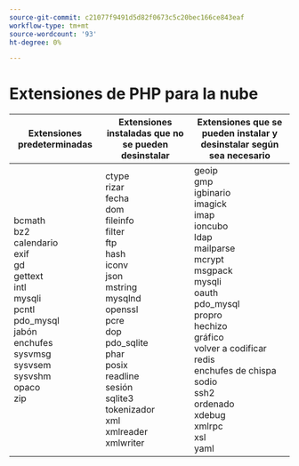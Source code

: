 ```yaml
---
source-git-commit: c21077f9491d5d82f0673c5c20bec166ce843eaf
workflow-type: tm+mt
source-wordcount: '93'
ht-degree: 0%

---
```

# Extensiones de PHP para la nube

<table style="table-layout:auto">
    <thead>
      <tr>
        <th>
            Extensiones predeterminadas
        </th>
        <th>
            Extensiones instaladas que no se pueden desinstalar
        </th>
        <th>
            Extensiones que se pueden instalar y desinstalar según sea necesario
        </th>
      </tr>
    </thead>
    <tbody>
        <tr>
            <td>
                bcmath<br>
                bz2<br>
                calendario<br>
                exif<br>
                gd<br>
                gettext<br>
                intl<br>
                mysqli<br>
                pcntl<br>
                pdo_mysql<br>
                jabón<br>
                enchufes<br>
                sysvmsg<br>
                sysvsem<br>
                sysvshm<br>
                opaco<br>
                zip<br>
            </td>
            <td>
                ctype<br>
                rizar<br>
                fecha<br>
                dom<br>
                fileinfo<br>
                filter<br>
                ftp<br>
                hash<br>
                iconv<br>
                json<br>
                mstring<br>
                mysqlnd<br>
                openssl<br>
                pcre<br>
                dop<br>
                pdo_sqlite<br>
                phar<br>
                posix<br>
                readline<br>
                sesión<br>
                sqlite3<br>
                tokenizador<br>
                xml<br>
                xmlreader<br>
                xmlwriter<br>
            </td>
            <td>
                geoip<br>
                gmp<br>
                igbinario<br>
                imagick<br>
                imap<br>
                ioncubo<br>
                ldap<br>
                mailparse<br>
                mcrypt<br>
                msgpack<br>
                mysqli<br>
                oauth<br>
                pdo_mysql<br>
                propro<br>
                hechizo<br>
                gráfico<br>
                volver a codificar<br>
                redis<br>
                enchufes de chispa<br>
                sodio<br>
                ssh2<br>
                ordenado<br>
                xdebug<br>
                xmlrpc<br>
                xsl<br>
                yaml<br>
            </td>
        </tr>
    </tbody>
</table>
